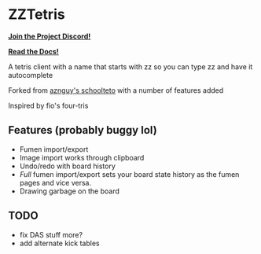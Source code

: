 # ZZTetris

**[Join the Project Discord!](https://discord.gg/Z3qDF4DVxJ)**

**[Read the Docs!](https://github.com/swng/zztetris/wiki)**

A tetris client with a name that starts with zz so you can type zz and have it autocomplete

Forked from [aznguy's schoolteto](https://github.com/aznguymp4/schoolTeto) with a number of features added

Inspired by fio's four-tris

## Features (probably buggy lol)

- Fumen import/export
- Image import works through clipboard
- Undo/redo with board history
- *Full* fumen import/export sets your board state history as the fumen pages and vice versa.
- Drawing garbage on the board

## TODO

- fix DAS stuff more?
- add alternate kick tables
